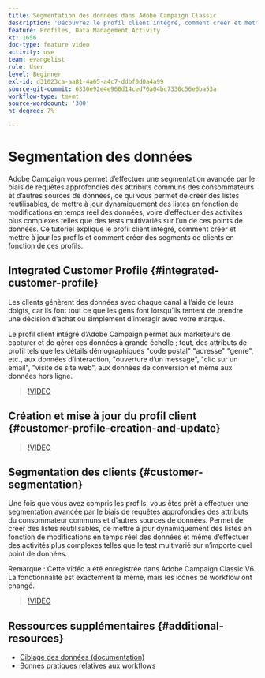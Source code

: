 ```yaml
---
title: Segmentation des données dans Adobe Campaign Classic
description: 'Découvrez le profil client intégré, comment créer et mettre à jour les profils et comment créer des segments de clients en fonction de ces profils. '
feature: Profiles, Data Management Activity
kt: 1656
doc-type: feature video
activity: use
team: evangelist
role: User
level: Beginner
exl-id: d31023ca-aa81-4a65-a4c7-ddbf0d0a4a99
source-git-commit: 6330e92e4e960d14ced70a04bc7330c56e6ba53a
workflow-type: tm+mt
source-wordcount: '300'
ht-degree: 7%

---
```


# Segmentation des données

Adobe Campaign vous permet d’effectuer une segmentation avancée par le biais de requêtes approfondies des attributs communs des consommateurs et d’autres sources de données, ce qui vous permet de créer des listes réutilisables, de mettre à jour dynamiquement des listes en fonction de modifications en temps réel des données, voire d’effectuer des activités plus complexes telles que des tests multivariés sur l’un de ces points de données. Ce tutoriel explique le profil client intégré, comment créer et mettre à jour les profils et comment créer des segments de clients en fonction de ces profils.

## Integrated Customer Profile {#integrated-customer-profile}

Les clients génèrent des données avec chaque canal à l’aide de leurs doigts, car ils font tout ce que les gens font lorsqu’ils tentent de prendre une décision d’achat ou simplement d’interagir avec votre marque.

Le profil client intégré d’Adobe Campaign permet aux marketeurs de capturer et de gérer ces données à grande échelle ; tout, des attributs de profil tels que les détails démographiques &quot;code postal&quot; &quot;adresse&quot; &quot;genre&quot;, etc., aux données d’interaction, &quot;ouverture d’un message&quot;, &quot;clic sur un email&quot;, &quot;visite de site web&quot;, aux données de conversion et même aux données hors ligne.

>[!VIDEO](https://video.tv.adobe.com/v/23629?quality=12)

## Création et mise à jour du profil client {#customer-profile-creation-and-update}

>[!VIDEO](https://video.tv.adobe.com/v/23632?quality=12)

## Segmentation des clients  {#customer-segmentation}

Une fois que vous avez compris les profils, vous êtes prêt à effectuer une segmentation avancée par le biais de requêtes approfondies des attributs du consommateur communs et d’autres sources de données. Permet de créer des listes réutilisables, de mettre à jour dynamiquement des listes en fonction de modifications en temps réel des données et même d’effectuer des activités plus complexes telles que le test multivarié sur n’importe quel point de données.

Remarque : Cette vidéo a été enregistrée dans Adobe Campaign Classic V6. La fonctionnalité est exactement la même, mais les icônes de workflow ont changé.

>[!VIDEO](https://video.tv.adobe.com/v/23635?quality=12)

## Ressources supplémentaires {#additional-resources}

* [Ciblage des données (documentation)](https://experienceleague.adobe.com/docs/campaign-classic/using/automating-with-workflows/introduction/targeting-data.html?lang=fr)
* [Bonnes pratiques relatives aux workflows](https://experienceleague.adobe.com/docs/campaign-classic/using/automating-with-workflows/introduction/workflow-best-practices.html?lang=fr)
